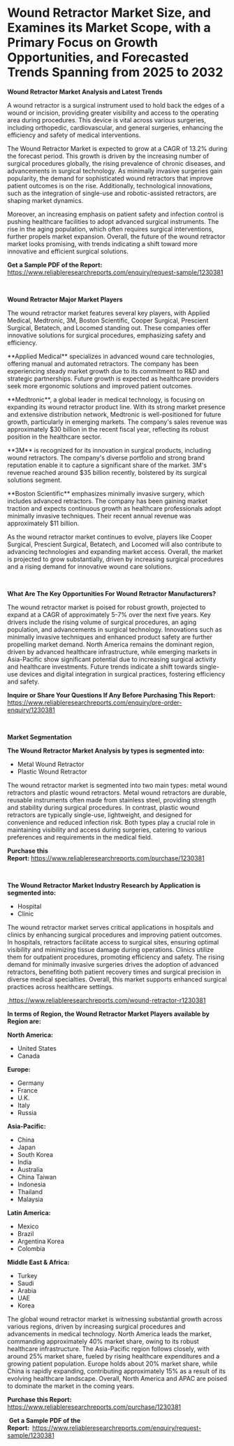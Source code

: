 <p><h1>Wound Retractor Market Size, and Examines its Market Scope, with a Primary Focus on Growth Opportunities, and Forecasted Trends Spanning from 2025 to 2032</h1></p><p><strong>Wound Retractor Market Analysis and Latest Trends</strong></p>
<p><p>A wound retractor is a surgical instrument used to hold back the edges of a wound or incision, providing greater visibility and access to the operating area during procedures. This device is vital across various surgeries, including orthopedic, cardiovascular, and general surgeries, enhancing the efficiency and safety of medical interventions.</p><p>The Wound Retractor Market is expected to grow at a CAGR of 13.2% during the forecast period. This growth is driven by the increasing number of surgical procedures globally, the rising prevalence of chronic diseases, and advancements in surgical technology. As minimally invasive surgeries gain popularity, the demand for sophisticated wound retractors that improve patient outcomes is on the rise. Additionally, technological innovations, such as the integration of single-use and robotic-assisted retractors, are shaping market dynamics.</p><p>Moreover, an increasing emphasis on patient safety and infection control is pushing healthcare facilities to adopt advanced surgical instruments. The rise in the aging population, which often requires surgical interventions, further propels market expansion. Overall, the future of the wound retractor market looks promising, with trends indicating a shift toward more innovative and efficient surgical solutions.</p></p>
<p><strong>Get a Sample PDF of the Report:&nbsp;</strong> <a href="https://www.reliableresearchreports.com/enquiry/request-sample/1230381?utm_campaign=2242&utm_medium=2&utm_source=Github&utm_content=ia&utm_term=13042025&utm_id=wound-retractor">https://www.reliableresearchreports.com/enquiry/request-sample/1230381</a></p>
<p>&nbsp;</p>
<p><strong>Wound Retractor Major Market Players</strong></p>
<p><p>The wound retractor market features several key players, with Applied Medical, Medtronic, 3M, Boston Scientific, Cooper Surgical, Prescient Surgical, Betatech, and Locomed standing out. These companies offer innovative solutions for surgical procedures, emphasizing safety and efficiency.</p><p>**Applied Medical** specializes in advanced wound care technologies, offering manual and automated retractors. The company has been experiencing steady market growth due to its commitment to R&D and strategic partnerships. Future growth is expected as healthcare providers seek more ergonomic solutions and improved patient outcomes.</p><p>**Medtronic**, a global leader in medical technology, is focusing on expanding its wound retractor product line. With its strong market presence and extensive distribution network, Medtronic is well-positioned for future growth, particularly in emerging markets. The company's sales revenue was approximately $30 billion in the recent fiscal year, reflecting its robust position in the healthcare sector.</p><p>**3M** is recognized for its innovation in surgical products, including wound retractors. The company's diverse portfolio and strong brand reputation enable it to capture a significant share of the market. 3M's revenue reached around $35 billion recently, bolstered by its surgical solutions segment.</p><p>**Boston Scientific** emphasizes minimally invasive surgery, which includes advanced retractors. The company has been gaining market traction and expects continuous growth as healthcare professionals adopt minimally invasive techniques. Their recent annual revenue was approximately $11 billion.</p><p>As the wound retractor market continues to evolve, players like Cooper Surgical, Prescient Surgical, Betatech, and Locomed will also contribute to advancing technologies and expanding market access. Overall, the market is projected to grow substantially, driven by increasing surgical procedures and a rising demand for innovative wound care solutions.</p></p>
<p>&nbsp;</p>
<p><strong>What Are The Key Opportunities For Wound Retractor Manufacturers?</strong></p>
<p><p>The wound retractor market is poised for robust growth, projected to expand at a CAGR of approximately 5-7% over the next five years. Key drivers include the rising volume of surgical procedures, an aging population, and advancements in surgical technology. Innovations such as minimally invasive techniques and enhanced product safety are further propelling market demand. North America remains the dominant region, driven by advanced healthcare infrastructure, while emerging markets in Asia-Pacific show significant potential due to increasing surgical activity and healthcare investments. Future trends indicate a shift towards single-use devices and digital integration in surgical practices, fostering efficiency and safety.</p></p>
<p><strong>Inquire or Share Your Questions If Any Before Purchasing This Report:</strong> <a href="https://www.reliableresearchreports.com/enquiry/pre-order-enquiry/1230381?utm_campaign=2242&utm_medium=2&utm_source=Github&utm_content=ia&utm_term=13042025&utm_id=wound-retractor">https://www.reliableresearchreports.com/enquiry/pre-order-enquiry/1230381</a></p>
<p>&nbsp;</p>
<p><strong>Market Segmentation</strong></p>
<p><strong>The Wound Retractor Market Analysis by types is segmented into:</strong></p>
<p><ul><li>Metal Wound Retractor</li><li>Plastic Wound Retractor</li></ul></p>
<p><p>The wound retractor market is segmented into two main types: metal wound retractors and plastic wound retractors. Metal wound retractors are durable, reusable instruments often made from stainless steel, providing strength and stability during surgical procedures. In contrast, plastic wound retractors are typically single-use, lightweight, and designed for convenience and reduced infection risk. Both types play a crucial role in maintaining visibility and access during surgeries, catering to various preferences and requirements in the medical field.</p></p>
<p><strong>Purchase this Report:&nbsp;</strong><a href="https://www.reliableresearchreports.com/purchase/1230381?utm_campaign=2242&utm_medium=2&utm_source=Github&utm_content=ia&utm_term=13042025&utm_id=wound-retractor">https://www.reliableresearchreports.com/purchase/1230381</a></p>
<p>&nbsp;</p>
<p><strong>The Wound Retractor Market Industry Research by Application is segmented into:</strong></p>
<p><ul><li>Hospital</li><li>Clinic</li></ul></p>
<p><p>The wound retractor market serves critical applications in hospitals and clinics by enhancing surgical procedures and improving patient outcomes. In hospitals, retractors facilitate access to surgical sites, ensuring optimal visibility and minimizing tissue damage during operations. Clinics utilize them for outpatient procedures, promoting efficiency and safety. The rising demand for minimally invasive surgeries drives the adoption of advanced retractors, benefiting both patient recovery times and surgical precision in diverse medical specialties. Overall, this market supports enhanced surgical practices across healthcare settings.</p></p>
<p><a href="https://www.reliableresearchreports.com/wound-retractor-r1230381?utm_campaign=2242&utm_medium=2&utm_source=Github&utm_content=ia&utm_term=13042025&utm_id=wound-retractor">&nbsp;https://www.reliableresearchreports.com/wound-retractor-r1230381</a></p>
<p><strong>In terms of Region, the Wound Retractor Market Players available by Region are:</strong></p>
<p>
    <p> <strong> North America: </strong>
        <ul>
            <li>United States</li>
            <li>Canada</li>
        </ul>
        </p> 
    <p> <strong> Europe: </strong>
        <ul>
            <li>Germany</li>
            <li>France</li>
            <li>U.K.</li>
            <li>Italy</li>
            <li>Russia</li>
        </ul>
        </p> 
    <p> <strong> Asia-Pacific: </strong>
        <ul>
            <li>China</li>
            <li>Japan</li>
            <li>South Korea</li>
            <li>India</li>
            <li>Australia</li>
            <li>China Taiwan</li>
            <li>Indonesia</li>
            <li>Thailand</li>
            <li>Malaysia</li>
        </ul>
        </p> 
    <p> <strong> Latin America: </strong>
        <ul>
            <li>Mexico</li>
            <li>Brazil</li>
            <li>Argentina Korea</li>
            <li>Colombia</li>
        </ul>
        </p> 
    <p> <strong> Middle East & Africa: </strong>
        <ul>
            <li>Turkey</li>
            <li>Saudi</li>
            <li>Arabia</li>
            <li>UAE</li>
            <li>Korea</li>
        </ul>
    </p>
    </p>
<p><p>The global wound retractor market is witnessing substantial growth across various regions, driven by increasing surgical procedures and advancements in medical technology. North America leads the market, commanding approximately 40% market share, owing to its robust healthcare infrastructure. The Asia-Pacific region follows closely, with around 25% market share, fueled by rising healthcare expenditures and a growing patient population. Europe holds about 20% market share, while China is rapidly expanding, contributing approximately 15% as a result of its evolving healthcare landscape. Overall, North America and APAC are poised to dominate the market in the coming years.</p></p>
<p><strong>Purchase this Report: </strong><a href="https://www.reliableresearchreports.com/purchase/1230381?utm_campaign=2242&utm_medium=2&utm_source=Github&utm_content=ia&utm_term=13042025&utm_id=wound-retractor">https://www.reliableresearchreports.com/purchase/1230381</a></p>
<p>&nbsp;<strong>Get a Sample PDF of the Report:&nbsp;&nbsp;</strong><a href="https://www.reliableresearchreports.com/enquiry/request-sample/1230381?utm_campaign=2242&utm_medium=2&utm_source=Github&utm_content=ia&utm_term=13042025&utm_id=wound-retractor">https://www.reliableresearchreports.com/enquiry/request-sample/1230381</a></p>
<p><strong></strong></p>
<p><p></p><p></p><p></p></p>